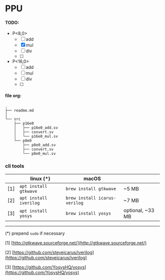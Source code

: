 # PPU

#### TODO:

- P<8,0>
    - [ ] add
    - [x] mul
    - [ ] div
    - [ ]

- P<16,0>
    - [ ] add
    - [ ] mul
    - [ ] div
    - [ ]


#### file org:
```
.
├── readme.md
│
└── src
    ├── p16e0
    │   ├── p16e0_add.sv
    │   ├── convert.sv
    │   └── p16e0_mul.sv
    └── p8e0
        ├── p8e0_add.sv
        ├── convert.sv
        └── p8e0_mul.sv
```


### cli tools

|   |linux (*)             |macOS                        |                |
|---|----------------------|-----------------------------|----------------|
|[1]|`apt install gtkwave` |`brew install gtkwave`       |~5 MB           |
|[2]|`apt install iverilog`|`brew install icarus-verilog`|~7 MB           |
|[3]|`apt install yosys`   |`brew install yosys`         |optional, ~33 MB|


---
(*) prepend `sudo` if necessary

[1] [http://gtkwave.sourceforge.net/](http://gtkwave.sourceforge.net/)

[2] [https://github.com/steveicarus/iverilog](https://github.com/steveicarus/iverilog)

[3] [https://github.com/YosysHQ/yosys](https://github.com/YosysHQ/yosys)

